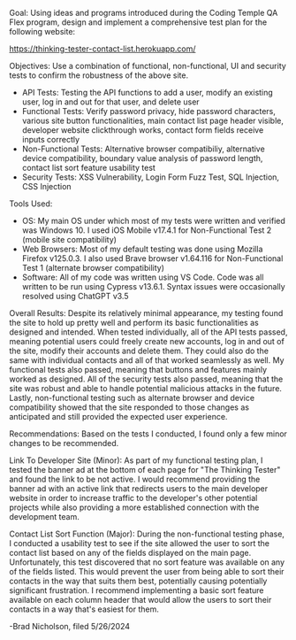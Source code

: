Goal: Using ideas and programs introduced during the Coding Temple QA Flex program, design and implement a comprehensive test plan for the following website:

https://thinking-tester-contact-list.herokuapp.com/

Objectives: Use a combination of functional, non-functional, UI and security tests to confirm the robustness of the above site.
  - API Tests: Testing the API functions to add a user, modify an existing user, log in and out for that user, and delete user
  - Functional Tests: Verify password privacy, hide password characters, various site button functionalities, main contact list page header visible, developer website clickthrough works, contact form fields receive inputs correctly
  - Non-Functional Tests: Alternative browser compatibiliy, alternative device compatibility, boundary value analysis of password length, contact list sort feature usability test
  - Security Tests: XSS Vulnerability, Login Form Fuzz Test, SQL Injection, CSS Injection

Tools Used:
  - OS: My main OS under which most of my tests were written and verified was Windows 10. I used iOS Mobile v17.4.1 for Non-Functional Test 2 (mobile site compatibility)
  - Web Browsers: Most of my default testing was done using Mozilla Firefox v125.0.3. I also used Brave browser v1.64.116 for Non-Functional Test 1 (alternate browser compatibility)
  - Software: All of my code was written using VS Code. Code was all written to be run using Cypress v13.6.1. Syntax issues were occasionally resolved using ChatGPT v3.5

Overall Results: Despite its relatively minimal appearance, my testing found the site to hold up pretty well and perform its basic functionalities as designed and intended. When tested individually, all of the API tests passed, meaning potential users could freely create new accounts, log in and out of the site, modify their accounts and delete them. They could also do the same with individual contacts and all of that worked seamlessly as well. My functional tests also passed, meaning that buttons and features mainly worked as designed. All of the security tests also passed, meaning that the site was robust and able to handle potential malicious attacks in the future. Lastly, non-functional testing such as alternate browser and device compatibility showed that the site responded to those changes as anticipated and still provided the expected user experience.

Recommendations: Based on the tests I conducted, I found only a few minor changes to be recommended.

Link To Developer Site (Minor): As part of my functional testing plan, I tested the banner ad at the bottom of each page for "The Thinking Tester" and found the link to be not active. I would recommend providing the banner ad with an active link that redirects users to the main developer website in order to increase traffic to the developer's other potential projects while also providing a more established connection with the development team.

Contact List Sort Function (Major): During the non-functional testing phase, I conducted a usability test to see if the site allowed the user to sort the contact list based on any of the fields displayed on the main page. Unfortunately, this test discovered that no sort feature was available on any of the fields listed. This would prevent the user from being able to sort their contacts in the way that suits them best, potentially causing potentially significant frustration. I recommend implementing a basic sort feature available on each column header that would allow the users to sort their contacts in a way that's easiest for them.


-Brad Nicholson, filed 5/26/2024
